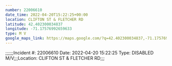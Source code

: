 ```yaml
---
number: 22006610
date_time: 2022-04-20T15:22:25+00:00
location: CLIFTON ST & FLETCHER RD
latitude: 42.402300034837
longitude: -71.17576992659633
type: M V
google_maps_link: https://maps.google.com/?q=42.402300034837,-71.17576992659633
---
```


;;;;;;Incident #: 22006610  Date: 2022-04-20 15:22:25  Type: DISABLED M/V;;;Location: CLIFTON ST & FLETCHER RD;;;
